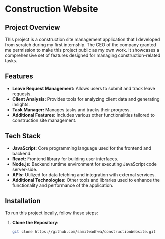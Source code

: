 # Construction Website

## Project Overview

This project is a construction site management application that I developed from scratch during my first internship. The CEO of the company granted me permission to make this project public as my own work. It showcases a comprehensive set of features designed for managing construction-related tasks.

## Features

- **Leave Request Management:** Allows users to submit and track leave requests.
- **Client Analysis:** Provides tools for analyzing client data and generating insights.
- **Task Manager:** Manages tasks and tracks their progress.
- **Additional Features:** Includes various other functionalities tailored to construction site management.

## Tech Stack

- **JavaScript:** Core programming language used for the frontend and backend.
- **React:** Frontend library for building user interfaces.
- **Node.js:** Backend runtime environment for executing JavaScript code server-side.
- **APIs:** Utilized for data fetching and integration with external services.
- **Additional Technologies:** Other tools and libraries used to enhance the functionality and performance of the application.

## Installation

To run this project locally, follow these steps:

1. **Clone the Repository:**
   ```bash
   git clone https://github.com/samitwadhwa/constructionWebsite.git
